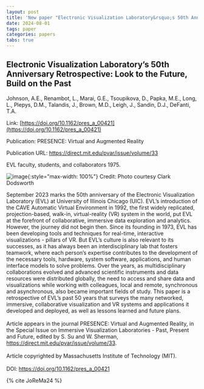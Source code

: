 ```yaml
---
layout: post
title: 'New paper "Electronic Visualization Laboratory&rsquo;s 50th Anniversary Retrospective: Look to the Future, Build on the Past"'
date: 2024-08-01
tags: paper
categories: papers
tabs: true
---
```


## Electronic Visualization Laboratory&rsquo;s 50th Anniversary Retrospective: Look to the Future, Build on the Past
Johnson, A.E., Renambot, L., Marai, G.E., Tsoupikova, D., Papka, M.E., Long, L., Plepys, D.M., Talandis, J., Brown, M.D.,  Leigh, J., Sandin, D.J., DeFanti, T.A.

Link: [https://doi.org/10.1162/pres_a_00421](https://doi.org/10.1162/pres_a_00421)

Publication: PRESENCE: Virtual and Augmented Reality

Publication URL: https://direct.mit.edu/pvar/issue/volume/33

EVL faculty, students, and collaborators 1975.

![image](https://www.evl.uic.edu/output/originals/evl_1975.png-srcw.jpg){:style="max-width: 100%"}
Credit: Photo courtesy Clark Dodsworth

September 2023 marks the 50th anniversary of the Electronic Visualization Laboratory (EVL) at University of Illinois Chicago (UIC). EVL&rsquo;s introduction of the CAVE Automatic Virtual Environment in 1992, the first widely replicated, projection-based, walk-in, virtual-reality (VR) system in the world, put EVL at the forefront of collaborative, immersive data exploration and analytics. However, the journey did not begin then. Since its founding in 1973, EVL has been developing tools and techniques for real-time, interactive visualizations - pillars of VR. But EVL&rsquo;s culture is also relevant to its successes, as it has always been an interdisciplinary lab that fosters teamwork, where each person&rsquo;s expertise contributes to the development of the necessary tools, hardware, system software, applications, and human interface models to solve problems. Over the years, as multidisciplinary collaborations evolved and advanced scientific instruments and data resources were distributed globally, the need to access and share data and visualizations while working with colleagues, local and remote, synchronous and asynchronous, also became important fields of study. This paper is a retrospective of EVL&rsquo;s past 50 years that surveys the many networked, immersive, collaborative visualization and VR systems and applications it developed and deployed, as well as lessons learned and future plans.<br><br>
Article appears in the journal PRESENCE: Virtual and Augmented Reality, in the Special Issue on Immersive Visualization Laboratories - Past, Present and Future, edited by S. Su and W. Sherman, <a href="https://direct.mit.edu/pvar/article/doi/10.1162/pres_a_00421/120470/Electronic-Visualization-Laboratory-s-50th">https://direct.mit.edu/pvar/issue/volume/33</a>.<br><br>
Article copyrighted by Massachusetts Institute of Technology (MIT).<br><br>
DOI: <a href="https://doi.org/10.1162/pres_a_00421">https://doi.org/10.1162/pres_a_00421</a>

{% cite JoReMa24 %}
